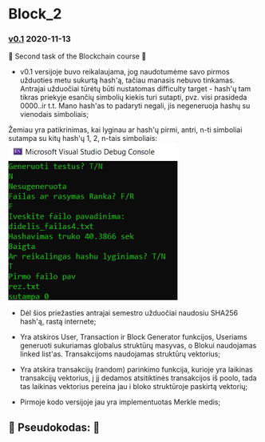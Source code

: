 # Block_2 
### [v0.1]() 2020-11-13
 :money_with_wings: Second task of the Blockchain course :money_with_wings:

- v0.1 versijoje buvo reikalaujama, jog naudotumėme savo pirmos užduoties metu sukurtą hash'ą, tačiau manasis nebuvo tinkamas. 
Antrajai užduočiai tūrėtų būti nustatomas difficulty target - hash'ų tam tikras priekyje esančių simbolių kiekis turi sutapti, pvz. visi prasideda 0000..ir t.t.
Mano hash'as to padaryti negali, jis negeneruoja hashų su vienodais simboliais;

Žemiau yra patikrinimas, kai lyginau ar hash'ų pirmi, antri, n-ti simboliai sutampa su kitų hash'ų 1, 2, n-tais simboliais:
![Screenshot](https://github.com/GudUgne/Block_2/blob/v0.1/lyginimas%20hashu.png)

- Dėl šios priežasties antrajai semestro užduočiai naudosiu SHA256 hash'ą, rastą internete;

- Yra atskiros User, Transaction ir Block Generator funkcijos, Useriams generuoti sukuriamas globalus struktūrų masyvas, o Blokui naudojamas linked list'as. Transakcijoms naudojamas struktūrų vektorius;
 
- Yra atskira transakcijų (random) parinkimo funkcija, kurioje yra laikinas transakcijų vektorius, į jį dedamos atsitiktinės transakcijos iš poolo, tada tas laikinas vektorius pereina jau i bloko struktūroje paskirtą vektorių;

- Pirmoje kodo versijoje jau yra implementuotas Merkle medis;

## :money_with_wings: Pseudokodas: :money_with_wings:
